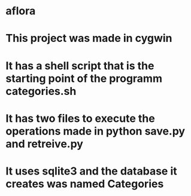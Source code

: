 # aflora
# This project was made in cygwin
# It has a shell script that is the starting point of the programm categories.sh
# It has two files to execute the operations made in python save.py and retreive.py
# It uses sqlite3 and the database it creates was named Categories
